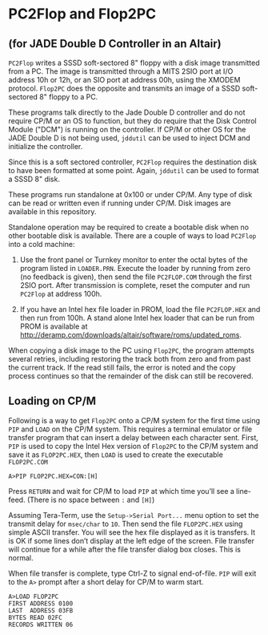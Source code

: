 # PC2Flop and Flop2PC
## (for JADE Double D Controller in an Altair)

`PC2Flop` writes a SSSD soft-sectored 8" floppy with a disk image transmitted from a PC. The image is transmitted through a MITS 2SIO port at I/O address 10h or 12h, or an SIO port at address 00h, using the XMODEM protocol.  `Flop2PC` does the opposite and transmits an image of a SSSD soft-sectored 8" floppy to a PC.

These programs talk directly to the Jade Double D controller and do not require CP/M or an OS to function, but they do require that the Disk Control Module ("DCM") is running on the controller. If CP/M or other OS for the JADE Double D is not being used, `jddutil` can be used to inject DCM and initialize the controller.

Since this is a soft sectored controller, `PC2Flop` requires the destination disk to have been formatted at some point. Again, `jddutil` can be used to format a SSSD 8" disk.

These programs run standalone at 0x100 or under CP/M. Any type of disk can be read or written even if running under CP/M.  Disk images are available in this repository.

Standalone operation may be required to create a bootable disk when no other bootable disk is available. There are a couple of ways to load `PC2Flop` into a cold machine:

1) Use the front panel or Turnkey monitor to enter the octal bytes of the program listed in `LOADER.PRN`. Execute the loader by running from zero (no feedback is given), then send the file `PC2FLOP.COM` through the first 2SIO port. After transmission is complete, reset the computer and run `PC2Flop` at address 100h.

2) If you have an Intel hex file loader in PROM, load the file `PC2FLOP.HEX` and then run from 100h. A stand alone Intel hex loader that can be run from PROM is available at http://deramp.com/downloads/altair/software/roms/updated_roms.

When copying a disk image to the PC using `Flop2PC`, the program attempts several retries, including restoring the track both from zero and from past the current track. If the read still fails, the error is noted and the copy process continues so that the remainder of the disk can still be recovered. 

## Loading on CP/M
Following is a way to get `Flop2PC` onto a CP/M system for the first time using `PIP` and `LOAD` on the CP/M system. This requires a terminal emulator or file transfer program that can insert a delay between each character sent.  First, `PIP` is used to copy the Intel Hex version of `Flop2PC` to the CP/M system and save it as `FLOP2PC.HEX`, then `LOAD` is used to create the executable `FLOP2PC.COM`

```
A>PIP FLOP2PC.HEX=CON:[H]
```
Press `RETURN` and wait for CP/M to load `PIP` at which time you’ll see a line-feed. (There is no space between `:` and `[H]`)

Assuming Tera-Term, use the `Setup->Serial Port...` menu option to set the transmit delay for `msec/char` to `10`. Then send the file `FLOP2PC.HEX` using simple ASCII transfer. You will see the hex file displayed as it is transfers. It is OK if some lines don’t display at the left edge of the screen. File transfer will continue for a while after the file transfer dialog box closes. This is normal.

When file transfer is complete, type Ctrl-Z to signal end-of-file. `PIP` will exit to the `A>` prompt after a short delay for CP/M to warm start.
```
A>LOAD FLOP2PC
FIRST ADDRESS 0100
LAST  ADDRESS 03FB
BYTES READ 02FC
RECORDS WRITTEN 06
```
